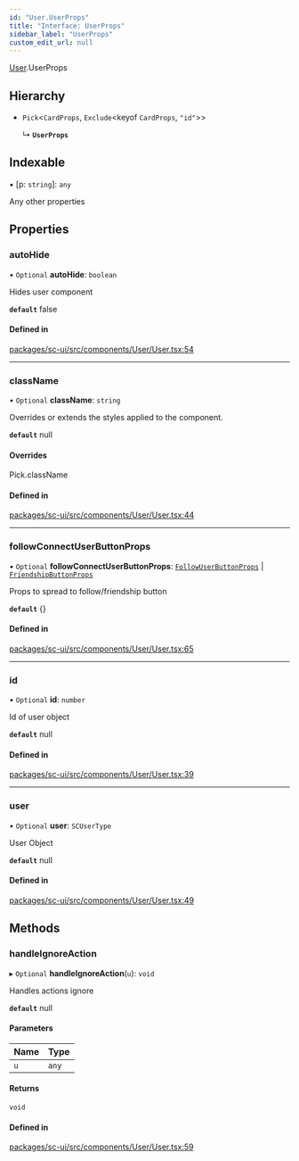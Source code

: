 ```yaml
---
id: "User.UserProps"
title: "Interface: UserProps"
sidebar_label: "UserProps"
custom_edit_url: null
---
```


[User](../modules/User).UserProps

## Hierarchy

- `Pick`<`CardProps`, `Exclude`<keyof `CardProps`, ``"id"``\>\>

  ↳ **`UserProps`**

## Indexable

▪ [p: `string`]: `any`

Any other properties

## Properties

### autoHide

• `Optional` **autoHide**: `boolean`

Hides user component

**`default`** false

#### Defined in

[packages/sc-ui/src/components/User/User.tsx:54](https://github.com/selfcommunity/community-ui/blob/487fa8c/packages/sc-ui/src/components/User/User.tsx#L54)

___

### className

• `Optional` **className**: `string`

Overrides or extends the styles applied to the component.

**`default`** null

#### Overrides

Pick.className

#### Defined in

[packages/sc-ui/src/components/User/User.tsx:44](https://github.com/selfcommunity/community-ui/blob/487fa8c/packages/sc-ui/src/components/User/User.tsx#L44)

___

### followConnectUserButtonProps

• `Optional` **followConnectUserButtonProps**: [`FollowUserButtonProps`](FollowUserButton.FollowUserButtonProps) \| [`FriendshipButtonProps`](FriendshipUserButton.FriendshipButtonProps)

Props to spread to follow/friendship button

**`default`** {}

#### Defined in

[packages/sc-ui/src/components/User/User.tsx:65](https://github.com/selfcommunity/community-ui/blob/487fa8c/packages/sc-ui/src/components/User/User.tsx#L65)

___

### id

• `Optional` **id**: `number`

Id of user object

**`default`** null

#### Defined in

[packages/sc-ui/src/components/User/User.tsx:39](https://github.com/selfcommunity/community-ui/blob/487fa8c/packages/sc-ui/src/components/User/User.tsx#L39)

___

### user

• `Optional` **user**: `SCUserType`

User Object

**`default`** null

#### Defined in

[packages/sc-ui/src/components/User/User.tsx:49](https://github.com/selfcommunity/community-ui/blob/487fa8c/packages/sc-ui/src/components/User/User.tsx#L49)

## Methods

### handleIgnoreAction

▸ `Optional` **handleIgnoreAction**(`u`): `void`

Handles actions ignore

**`default`** null

#### Parameters

| Name | Type |
| :------ | :------ |
| `u` | `any` |

#### Returns

`void`

#### Defined in

[packages/sc-ui/src/components/User/User.tsx:59](https://github.com/selfcommunity/community-ui/blob/487fa8c/packages/sc-ui/src/components/User/User.tsx#L59)
